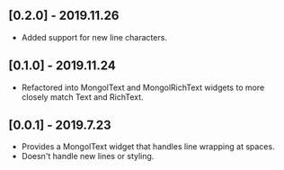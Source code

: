 ## [0.2.0] - 2019.11.26

* Added support for new line characters.

## [0.1.0] - 2019.11.24

* Refactored into MongolText and MongolRichText widgets to more closely match Text and RichText.

## [0.0.1] - 2019.7.23

* Provides a MongolText widget that handles line wrapping at spaces.
* Doesn't handle new lines or styling.
